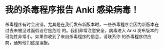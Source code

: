 # 我的杀毒程序报告 Anki 感染病毒！

杀毒程序有时会出错。尤其是在我们发布新版本时，一些杀毒程序会因为新版本在过去未被见过而假设它是危险
的。我们非常注意安全，病毒进入 Anki 发布版本的可能性非常小。如果你收到了来自杀毒程序的信息，请联系你
的杀毒程序供应商，通知他们这是误报。
